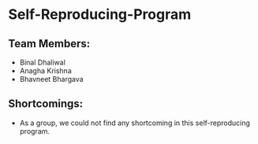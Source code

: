 # Self-Reproducing-Program

## Team Members:
- Binal Dhaliwal
- Anagha Krishna
- Bhavneet Bhargava

## Shortcomings:
- As a group, we could not find any shortcoming in this self-reproducing program.
